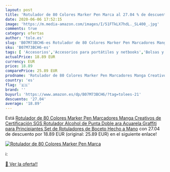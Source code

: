 ```yaml
---
layout: post
title: 'Rotulador de 80 Colores Marker Pen Marca al 27.04 % de descuento'
date: 2020-06-06 17:52:15
image: 'https://m.media-amazon.com/images/I/51FTkLX7hdL._SL400_.jpg'
comments: true
category: ofertas
author: 'tole.es'
slug: 'B07M73BCH6-es Rotulador de 80 Colores Marker Pen Marcadores Manga...'
sku: 'B07M73BCH6-es'
tags: [ 'Accesorios','Accesorios para portátiles y netbooks','Bolsas y fundas para portátiles y netbooks','Cámaras analógicas','Cámaras instantáneas analógicas','Electrónica','Fotografía y videocámaras','Herramientas de mano para jardinería','Informática','Jardinería','Jardín','Mochilas para portátiles y netbooks','Tabletas gráficas','Teclados, ratones y periféricos de entrada','Tijeras de podar para jardinería','rotulador','rotuladores', ]
actualPrice: 18.89 EUR
currency: EUR
price: 18.89
comparePrice: 25.89 EUR
prodname: 'Rotulador de 80 Colores Marker Pen Marcadores Manga Creativos de Certificación SGS Rotulador Alcohol de Punta Doble ara Acuarela Graffiti para Principiantes Set de Rotuladores de Boceto Hecho a Mano'
country: 'es'
flag: '🇪🇸'
brand: ''
buyurl: 'https://www.amazon.es/dp/B07M73BCH6/?tag=tolees-21'
descuento: '27.04'
average: '18.89'
---
```


Está [Rotulador de 80 Colores Marker Pen Marcadores Manga Creativos de Certificación SGS Rotulador Alcohol de Punta Doble ara Acuarela Graffiti para Principiantes Set de Rotuladores de Boceto Hecho a Mano](https://www.amazon.es/dp/B07M73BCH6/?tag=tolees-21) con 27.04 de descuento por 18.89 EUR (original: 25.89 EUR) en el siguiente enlace!

[![Rotulador de 80 Colores Marker Pen Marca](https://m.media-amazon.com/images/I/51FTkLX7hdL._SL400_.jpg)](https://www.amazon.es/dp/B07M73BCH6/?tag=tolees-21)

ℹ️:


[🛒 Ver la oferta!!](https://www.amazon.es/dp/B07M73BCH6/?tag=tolees-21)
